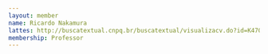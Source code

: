 ```yaml
---
layout: member
name: Ricardo Nakamura
lattes: http://buscatextual.cnpq.br/buscatextual/visualizacv.do?id=K4700267E4
membership: Professor
---
```

